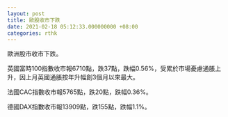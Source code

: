 ```yaml
---
layout: post
title: 歐股收市下跌
date: 2021-02-18 05:12:33.000000000 +08:00
categories: rthk
---
```


歐洲股市收市下跌。

英國富時100指數收市報6710點，跌37點，跌幅0.56%，受累於市場憂慮通脹上升，因上月英國通脹按年升幅創3個月以來最大。

法國CAC指數收市報5765點，跌20點，跌幅0.36%。

德國DAX指數收市報13909點，跌155點，跌幅1.1%。
